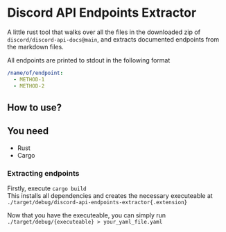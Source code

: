# Discord API Endpoints Extractor

A little rust tool that walks over all the files in the downloaded zip
of `discord/discord-api-docs@main`, and extracts documented endpoints from
the markdown files.

All endpoints are printed to stdout in the following format

```yaml
/name/of/endpoint:
  - METHOD-1
  - METHOD-2
```

## How to use?

## You need

- Rust
- Cargo

### Extracting endpoints

Firstly, execute `cargo build`\
This installs all dependencies and creates the necessary executeable
at `./target/debug/discord-api-endpoints-extractor{.extension}`

Now that you have the executeable, you can simply run\
`./target/debug/{executeable} > your_yaml_file.yaml`
